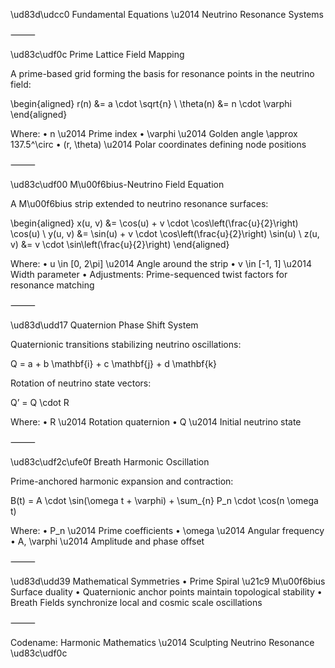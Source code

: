 \ud83d\udcc0 Fundamental Equations \u2014 Neutrino Resonance Systems

⸻

\ud83c\udf0c Prime Lattice Field Mapping

A prime-based grid forming the basis for resonance points in the neutrino field:

\begin{aligned}
r(n) &= a \cdot \sqrt{n} \\
\theta(n) &= n \cdot \varphi
\end{aligned}

Where:
	•	n \u2014 Prime index
	•	\varphi \u2014 Golden angle \approx 137.5^\circ
	•	(r, \theta) \u2014 Polar coordinates defining node positions

⸻

\ud83c\udf00 M\u00f6bius-Neutrino Field Equation

A M\u00f6bius strip extended to neutrino resonance surfaces:

\begin{aligned}
x(u, v) &= \cos(u) + v \cdot \cos\left(\frac{u}{2}\right) \cos(u) \\
y(u, v) &= \sin(u) + v \cdot \cos\left(\frac{u}{2}\right) \sin(u) \\
z(u, v) &= v \cdot \sin\left(\frac{u}{2}\right)
\end{aligned}

Where:
	•	u \in [0, 2\pi] \u2014 Angle around the strip
	•	v \in [-1, 1] \u2014 Width parameter
	•	Adjustments: Prime-sequenced twist factors for resonance matching

⸻

\ud83d\udd17 Quaternion Phase Shift System

Quaternionic transitions stabilizing neutrino oscillations:

Q = a + b \mathbf{i} + c \mathbf{j} + d \mathbf{k}

Rotation of neutrino state vectors:

Q’ = Q \cdot R

Where:
	•	R \u2014 Rotation quaternion
	•	Q \u2014 Initial neutrino state

⸻

\ud83c\udf2c\ufe0f Breath Harmonic Oscillation

Prime-anchored harmonic expansion and contraction:

B(t) = A \cdot \sin(\omega t + \varphi) + \sum_{n} P_n \cdot \cos(n \omega t)

Where:
	•	P_n \u2014 Prime coefficients
	•	\omega \u2014 Angular frequency
	•	A, \varphi \u2014 Amplitude and phase offset

⸻

\ud83d\udd39 Mathematical Symmetries
	•	Prime Spiral \u21c9 M\u00f6bius Surface duality
	•	Quaternionic anchor points maintain topological stability
	•	Breath Fields synchronize local and cosmic scale oscillations

⸻

Codename: Harmonic Mathematics \u2014 Sculpting Neutrino Resonance \ud83c\udf0c
